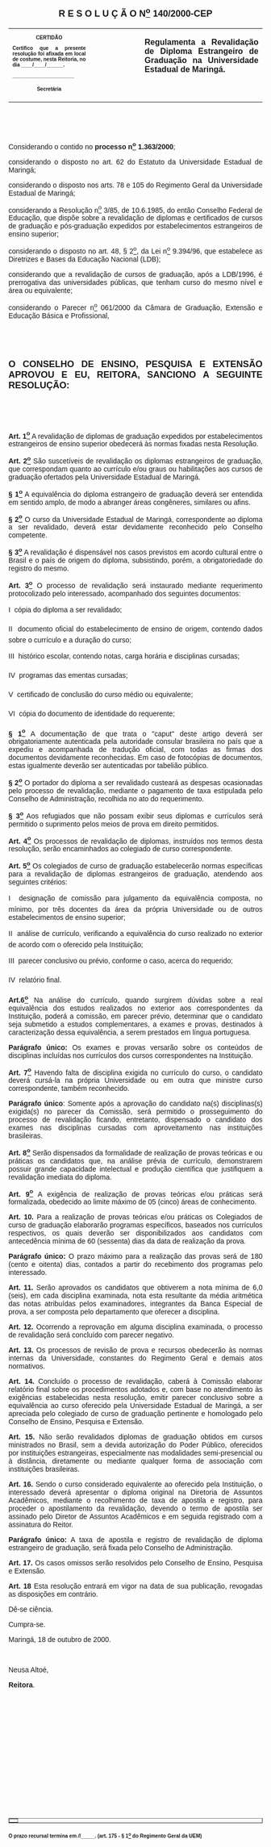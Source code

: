 <BODY>

<B><FONT FACE="Arial" SIZE=4><P ALIGN="CENTER"></P>
<P ALIGN="CENTER">R E S O L U &Ccedil; &Atilde; O  N<U><SUP>o</U></SUP>  140/2000-CEP</P>
</B></FONT><FONT FACE="Arial"><P ALIGN="JUSTIFY"></P></FONT>
<TABLE CELLSPACING=0 BORDER=0 CELLPADDING=7 WIDTH=612>
<TR><TD WIDTH="32%" VALIGN="TOP">
<B><FONT FACE="Arial" SIZE=1><P ALIGN="CENTER">CERTID&Atilde;O</P>
<P ALIGN="JUSTIFY">   Certifico que a presente resolu&ccedil;&atilde;o foi afixada em local de costume, nesta Reitoria, no dia ____/____/______.</P>
<P ALIGN="JUSTIFY"></P>
<P ALIGN="JUSTIFY">______________________</P>
<P ALIGN="CENTER">Secret&aacute;ria</B></FONT></TD>
<TD WIDTH="20%" VALIGN="TOP">&nbsp;</TD>
<TD WIDTH="48%" VALIGN="TOP">
<B><FONT FACE="Arial"><P ALIGN="JUSTIFY">Regulamenta a Revalida&ccedil;&atilde;o de Diploma Estrangeiro de Gradua&ccedil;&atilde;o na Universidade Estadual de Maring&aacute;.</B></FONT></TD>
</TR>
</TABLE>

<FONT FACE="Arial"><P ALIGN="JUSTIFY"></P>
<P ALIGN="JUSTIFY">&nbsp;</P>
<P ALIGN="JUSTIFY">&nbsp;</P>
<P ALIGN="JUSTIFY">&#9;Considerando o contido no <B>processo n<U><SUP>o</U></SUP> 1.363/2000</B>;</P>
<P ALIGN="JUSTIFY">considerando o disposto no art. 62 do Estatuto da Universidade Estadual de Maring&aacute;;</P>
<P ALIGN="JUSTIFY">considerando o disposto nos arts. 78 e 105 do Regimento Geral da Universidade Estadual de Maring&aacute;;</P>
<P ALIGN="JUSTIFY">considerando a Resolu&ccedil;&atilde;o n<U><SUP>o</U></SUP> 3/85, de 10.6.1985, do ent&atilde;o Conselho Federal de Educa&ccedil;&atilde;o, que disp&otilde;e sobre a revalida&ccedil;&atilde;o de diplomas e certificados de cursos de gradua&ccedil;&atilde;o e p&oacute;s-gradua&ccedil;&atilde;o expedidos por estabelecimentos estrangeiros de ensino superior;</P>
<P ALIGN="JUSTIFY">considerando o disposto no art. 48, § 2<U><SUP>o</U></SUP>, da Lei n<U><SUP>o</U></SUP> 9.394/96, que estabelece as Diretrizes e Bases da Educa&ccedil;&atilde;o Nacional (LDB);</P>
<P ALIGN="JUSTIFY">considerando que a revalida&ccedil;&atilde;o de cursos de gradua&ccedil;&atilde;o, ap&oacute;s a LDB/1996, &eacute; prerrogativa das universidades p&uacute;blicas, que tenham curso do mesmo n&iacute;vel e &aacute;rea ou equivalente;</P>
<P ALIGN="JUSTIFY">&#9;considerando o Parecer n<U><SUP>o</U></SUP> 061/2000 da C&acirc;mara de Gradua&ccedil;&atilde;o, Extens&atilde;o e Educa&ccedil;&atilde;o B&aacute;sica e Profissional,</P>
<P ALIGN="JUSTIFY"></P>
<P ALIGN="JUSTIFY">&nbsp;</P>
<P ALIGN="JUSTIFY">&nbsp;</P>
</FONT><B><FONT FACE="Arial" SIZE=4><P ALIGN="JUSTIFY">O CONSELHO DE ENSINO, PESQUISA E EXTENS&Atilde;O APROVOU E EU, REITORA, SANCIONO A SEGUINTE RESOLU&Ccedil;&Atilde;O:</P>
</B></FONT><FONT FACE="Arial"><P ALIGN="JUSTIFY"></P>
<P ALIGN="JUSTIFY">&nbsp;</P>
<P ALIGN="JUSTIFY">&nbsp;</P>
<B><P ALIGN="JUSTIFY">Art. 1<U><SUP>o</B></U></SUP> A revalida&ccedil;&atilde;o de diplomas de gradua&ccedil;&atilde;o expedidos por estabelecimentos estrangeiros de ensino superior obedecer&aacute; &agrave;s normas fixadas nesta Resolu&ccedil;&atilde;o.</P>
<B><P ALIGN="JUSTIFY">Art. 2<U><SUP>o</B></U></SUP> S&atilde;o suscet&iacute;veis de revalida&ccedil;&atilde;o os diplomas estrangeiros de gradua&ccedil;&atilde;o, que correspondam quanto ao curr&iacute;culo e/ou graus ou habilita&ccedil;&otilde;es aos cursos de gradua&ccedil;&atilde;o ofertados pela Universidade Estadual de Maring&aacute;.</P>
<B><P ALIGN="JUSTIFY">§ 1<U><SUP>o</B></U></SUP> A equival&ecirc;ncia do diploma estrangeiro de gradua&ccedil;&atilde;o dever&aacute; ser entendida em sentido amplo, de modo a abranger &aacute;reas cong&ecirc;neres, similares ou afins.</P>
<B><P ALIGN="JUSTIFY">§ 2<U><SUP>o</B></U></SUP> O curso da Universidade Estadual de Maring&aacute;, correspondente ao diploma a ser revalidado, dever&aacute; estar devidamente reconhecido pelo Conselho competente.</P>
<B><P ALIGN="JUSTIFY">§ 3<U><SUP>o</B></U></SUP> A revalida&ccedil;&atilde;o &eacute; dispens&aacute;vel nos casos previstos em acordo cultural entre o Brasil e o pa&iacute;s de origem do diploma, subsistindo, por&eacute;m, a obrigatoriedade do registro do mesmo.</P>
<B><P ALIGN="JUSTIFY">Art. 3<U><SUP>o</B></U></SUP> O processo de revalida&ccedil;&atilde;o ser&aacute; instaurado mediante requerimento protocolizado pelo interessado, acompanhado dos seguintes documentos:</P>
<P ALIGN="JUSTIFY">I  c&oacute;pia do diploma a ser revalidado;</P>
<P ALIGN="JUSTIFY">II  documento oficial do estabelecimento de ensino de origem, contendo dados sobre o curr&iacute;culo e a dura&ccedil;&atilde;o do curso;</P>
<P ALIGN="JUSTIFY">III  hist&oacute;rico escolar, contendo notas, carga hor&aacute;ria e disciplinas cursadas;</P>
<P ALIGN="JUSTIFY">IV  programas das ementas cursadas;</P>
<P ALIGN="JUSTIFY">V  certificado de conclus&atilde;o do curso m&eacute;dio ou equivalente;</P>
<P ALIGN="JUSTIFY">VI  c&oacute;pia do documento de identidade do requerente;</P>
<B><P ALIGN="JUSTIFY">§ 1<U><SUP>o</B></U></SUP> A documenta&ccedil;&atilde;o de que trata o &quot;caput&quot; deste artigo dever&aacute; ser obrigatoriamente autenticada pela autoridade consular brasileira no pa&iacute;s que a expediu e acompanhada de tradu&ccedil;&atilde;o oficial, com todas as firmas dos documentos devidamente reconhecidas. Em caso de fotoc&oacute;pias de documentos, estas igualmente dever&atilde;o ser autenticadas por tabeli&atilde;o p&uacute;blico.</P>
<B><P ALIGN="JUSTIFY">§ 2<U><SUP>o</B></U></SUP> O portador do diploma a ser revalidado custear&aacute; as despesas ocasionadas pelo processo de revalida&ccedil;&atilde;o, mediante o pagamento de taxa estipulada pelo Conselho de Administra&ccedil;&atilde;o, recolhida no ato do requerimento.</P>
<B><P ALIGN="JUSTIFY">§ 3<U><SUP>o</B></U></SUP> Aos refugiados que n&atilde;o possam exibir seus diplomas e curr&iacute;culos ser&aacute; permitido o suprimento pelos meios de prova em direito permitidos.</P>
<B><P ALIGN="JUSTIFY">Art. 4<U><SUP>o</B></U></SUP> Os processos de revalida&ccedil;&atilde;o de diplomas, instru&iacute;dos nos termos desta resolu&ccedil;&atilde;o, ser&atilde;o encaminhados ao colegiado de curso correspondente.</P>
<B><P ALIGN="JUSTIFY">Art. 5<U><SUP>o</B></U></SUP> Os colegiados de curso de gradua&ccedil;&atilde;o estabelecer&atilde;o normas espec&iacute;ficas para a revalida&ccedil;&atilde;o de diplomas estrangeiros de gradua&ccedil;&atilde;o, atendendo aos seguintes crit&eacute;rios:</P>
<P ALIGN="JUSTIFY">I  designa&ccedil;&atilde;o de comiss&atilde;o para julgamento da equival&ecirc;ncia composta, no m&iacute;nimo, por tr&ecirc;s docentes da &aacute;rea da pr&oacute;pria Universidade ou de outros estabelecimentos de ensino superior;</P>
<P ALIGN="JUSTIFY">II  an&aacute;lise de curr&iacute;culo, verificando a equival&ecirc;ncia do curso realizado no exterior de acordo com o oferecido pela Institui&ccedil;&atilde;o;</P>
<P ALIGN="JUSTIFY">III  parecer conclusivo ou pr&eacute;vio, conforme o caso, acerca do requerido;</P>
<P ALIGN="JUSTIFY">IV  relat&oacute;rio final.</P>
<B><P ALIGN="JUSTIFY">Art.6<U><SUP>o</B></U></SUP> Na an&aacute;lise do curr&iacute;culo, quando surgirem d&uacute;vidas sobre a real equival&ecirc;ncia dos estudos realizados no exterior aos correspondentes da Institui&ccedil;&atilde;o, poder&aacute; a comiss&atilde;o, em parecer pr&eacute;vio, determinar que o candidato seja submetido a estudos complementares, a exames e provas, destinados &agrave; caracteriza&ccedil;&atilde;o dessa equival&ecirc;ncia, a serem prestados em l&iacute;ngua portuguesa.</P>
<B><P ALIGN="JUSTIFY">Par&aacute;grafo &uacute;nico:</B> Os exames e provas versar&atilde;o sobre os conte&uacute;dos de disciplinas inclu&iacute;das nos curr&iacute;culos dos cursos correspondentes na Institui&ccedil;&atilde;o.</P>
<B><P ALIGN="JUSTIFY">Art. 7<U><SUP>o</B></U></SUP> Havendo falta de disciplina exigida no curr&iacute;culo do curso, o candidato dever&aacute; curs&aacute;-la na pr&oacute;pria Universidade ou em outra que ministre curso correspondente, tamb&eacute;m reconhecido.</P>
<B><P ALIGN="JUSTIFY">Par&aacute;grafo &uacute;nico</B>: Somente ap&oacute;s a aprova&ccedil;&atilde;o do candidato na(s) disciplinas(s) exigida(s) no parecer da Comiss&atilde;o, ser&aacute; permitido o prosseguimento do processo de revalida&ccedil;&atilde;o ficando, entretanto, dispensado o candidato dos exames nas disciplinas cursadas com aproveitamento nas institui&ccedil;&otilde;es brasileiras.</P>
<B><P ALIGN="JUSTIFY">Art. 8<U><SUP>o</B></U></SUP> Ser&atilde;o dispensados da formalidade de realiza&ccedil;&atilde;o de provas te&oacute;ricas e ou pr&aacute;ticas os candidatos que, na an&aacute;lise pr&eacute;via de curr&iacute;culo, demonstrarem possuir grande capacidade intelectual e produ&ccedil;&atilde;o cient&iacute;fica que justifiquem a revalida&ccedil;&atilde;o imediata do diploma.</P>
<B><P ALIGN="JUSTIFY">Art. 9<U><SUP>o</B></U></SUP> A exig&ecirc;ncia de realiza&ccedil;&atilde;o de provas te&oacute;ricas e/ou pr&aacute;ticas ser&aacute; formalizada, obedecido ao limite m&aacute;ximo de 05 (cinco) &aacute;reas de conhecimento.</P>
<B><P ALIGN="JUSTIFY">Art. 10.</B> Para a realiza&ccedil;&atilde;o de provas te&oacute;ricas e/ou pr&aacute;ticas os Colegiados de curso de gradua&ccedil;&atilde;o elaborar&atilde;o programas espec&iacute;ficos, baseados nos curr&iacute;culos respectivos, os quais dever&atilde;o ser disponibilizados aos candidatos com anteced&ecirc;ncia m&iacute;nima de 60 (sessenta) dias da data de realiza&ccedil;&atilde;o da prova.</P>
<B><P ALIGN="JUSTIFY">Par&aacute;grafo &uacute;nico:</B> O prazo m&aacute;ximo para a realiza&ccedil;&atilde;o das provas ser&aacute; de 180 (cento e oitenta) dias, contados a partir do recebimento dos programas pelo interessado.</P>
<B><P ALIGN="JUSTIFY">Art. 11.</B> Ser&atilde;o aprovados os candidatos que obtiverem a nota m&iacute;nima de 6,0 (seis), em cada disciplina examinada, nota esta resultante da m&eacute;dia aritm&eacute;tica das notas atribu&iacute;das pelos examinadores, integrantes da Banca Especial de prova, a ser composta pelo departamento que oferecer a disciplina.</P>
<B><P ALIGN="JUSTIFY">Art. 12.</B> Ocorrendo a reprova&ccedil;&atilde;o em alguma disciplina examinada, o processo de revalida&ccedil;&atilde;o ser&aacute; conclu&iacute;do com parecer negativo.</P>
<B><P ALIGN="JUSTIFY">Art. 13.</B> Os processos de revis&atilde;o de prova e recursos obedecer&atilde;o &agrave;s normas internas da Universidade, constantes do Regimento Geral e demais atos normativos.</P>
<B><P ALIGN="JUSTIFY">Art. 14.</B> Conclu&iacute;do o processo de revalida&ccedil;&atilde;o, caber&aacute; &agrave; Comiss&atilde;o elaborar relat&oacute;rio final sobre os procedimentos adotados e, com base no atendimento &agrave;s exig&ecirc;ncias estabelecidas nesta resolu&ccedil;&atilde;o, emitir parecer conclusivo sobre a equival&ecirc;ncia ao curso oferecido pela Universidade Estadual de Maring&aacute;, a ser apreciada pelo colegiado de curso de gradua&ccedil;&atilde;o pertinente e homologado pelo Conselho de Ensino, Pesquisa e Extens&atilde;o.</P>
<B><P ALIGN="JUSTIFY">Art. 15.</B> N&atilde;o ser&atilde;o revalidados diplomas de gradua&ccedil;&atilde;o obtidos em cursos ministrados no Brasil, sem a devida autoriza&ccedil;&atilde;o do Poder P&uacute;blico, oferecidos por institui&ccedil;&otilde;es estrangeiras, especialmente nas modalidades semi-presencial ou &agrave; dist&acirc;ncia, diretamente ou mediante qualquer forma de associa&ccedil;&atilde;o com institui&ccedil;&otilde;es brasileiras.</P>
<B><P ALIGN="JUSTIFY">Art. 16.</B> Sendo o curso considerado equivalente ao oferecido pela Institui&ccedil;&atilde;o, o interessado dever&aacute; apresentar o diploma original na Diretoria de Assuntos Acad&ecirc;micos, mediante o recolhimento de taxa de apostila e registro, para proceder o apostilamento da revalida&ccedil;&atilde;o, devendo o termo de apostila ser assinado pelo Diretor de Assuntos Acad&ecirc;micos e em seguida registrado com a assinatura do Reitor.</P>
<B><P ALIGN="JUSTIFY">Par&aacute;grafo &uacute;nico:</B> A taxa de apostila e registro de revalida&ccedil;&atilde;o de diploma estrangeiro de gradua&ccedil;&atilde;o, ser&aacute; fixada pelo  Conselho de Administra&ccedil;&atilde;o.</P>
<B><P ALIGN="JUSTIFY">Art. 17.</B> Os casos omissos ser&atilde;o resolvidos pelo Conselho de Ensino, Pesquisa e Extens&atilde;o.</P>
<P ALIGN="JUSTIFY">&#9;<B>Art. 18</B> Esta resolu&ccedil;&atilde;o entrar&aacute; em vigor na data de sua publica&ccedil;&atilde;o, revogadas as disposi&ccedil;&otilde;es em contr&aacute;rio.</P>
<P ALIGN="JUSTIFY">&#9;D&ecirc;-se ci&ecirc;ncia.</P>
<P ALIGN="JUSTIFY">&#9;Cumpra-se.</P>
<P ALIGN="JUSTIFY"></P>
<P ALIGN="JUSTIFY">Maring&aacute;, 18 de outubro de 2000.</P>
<P ALIGN="JUSTIFY"></P>
<P ALIGN="JUSTIFY">&nbsp;</P>
<P ALIGN="JUSTIFY">Neusa Alto&eacute;,</P>
<B><P ALIGN="JUSTIFY">Reitora</B>.</P>
<P ALIGN="JUSTIFY"></P>
<P ALIGN="JUSTIFY">&nbsp;</P>
<P ALIGN="JUSTIFY">&nbsp;</P>
<P ALIGN="JUSTIFY">&nbsp;</P>
<P ALIGN="JUSTIFY">&nbsp;</P>
<P ALIGN="JUSTIFY">&nbsp;</P>
<P ALIGN="JUSTIFY">&nbsp;</P>
<P ALIGN="JUSTIFY">&nbsp;</P>
<P ALIGN="JUSTIFY">&nbsp;</P></FONT>
<TABLE BORDER CELLSPACING=1 CELLPADDING=4>
<TR><TD></TD>
</TR>
</TABLE>

<B><FONT FACE="Arial" SIZE=1><P ALIGN="JUSTIFY">O prazo recursal termina em ___/___/_____. (art. 175 - § 1<U><SUP>o</U></SUP> do Regimento Geral da UEM)</P></B></FONT></BODY>
